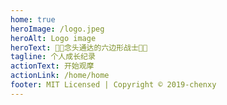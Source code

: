 ```yaml
---
home: true
heroImage: /logo.jpeg
heroAlt: Logo image
heroText: 🐂🐂念头通达的六边形战士🐂🐂
tagline: 个人成长纪录
actionText: 开始观摩
actionLink: /home/home
footer: MIT Licensed | Copyright © 2019-chenxy
---
```

